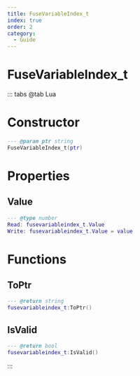 ```yaml
---
title: FuseVariableIndex_t
index: true
order: 2
category:
  - Guide
---
```


# FuseVariableIndex_t

::: tabs
@tab Lua
# Constructor
```lua
--- @param ptr string
FuseVariableIndex_t(ptr)
```
# Properties
## Value 
```lua
--- @type number
Read: fusevariableindex_t.Value
Write: fusevariableindex_t.Value = value
```
# Functions
## ToPtr
```lua
--- @return string
fusevariableindex_t:ToPtr()
```
## IsValid
```lua
--- @return bool
fusevariableindex_t:IsValid()
```

:::